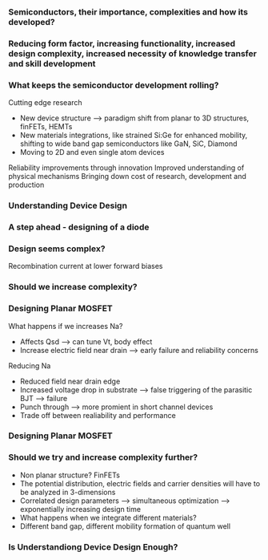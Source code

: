 ### Semiconductors, their importance, complexities and how its developed?

### Reducing form factor, increasing functionality, increased design complexity, increased necessity of knowledge transfer and skill development

### What keeps the semiconductor development rolling?

Cutting edge research
- New device structure --> paradigm shift from planar to 3D structures, finFETs, HEMTs
- New materials integrations, like strained Si:Ge for enhanced mobility, shifting to wide band gap semiconductors like GaN, SiC, Diamond
- Moving to 2D and even single atom devices

Reliability improvements through innovation
Improved understanding of physical mechanisms
Bringing down cost of research, development and production

### Understanding Device Design

### A step ahead - designing of a diode

### Design seems complex?
Recombination current at lower forward biases

### Should we increase complexity? 

### Designing Planar MOSFET

What happens if we increases Na?
- Affects Qsd --> can tune Vt, body effect
- Increase electric field near drain --> early failure and reliability concerns

Reducing Na
- Reduced field near drain edge
- Increased voltage drop in substrate --> false triggering of the parasitic BJT --> failure
- Punch through --> more promient in short channel devices
- Trade off between realiability and performance

### Designing Planar MOSFET

### Should we try and increase complexity further?

- Non planar structure? FinFETs
 - The potential distribution, electric fields and carrier densities will have to be analyzed in 3-dimensions
 - Correlated design parameters --> simultaneous optimization --> exponentially increasing design time
- What happens when we integrate different materials?
 - Different band gap, different mobility formation of quantum well

### Is Understandiong Device Design Enough?


